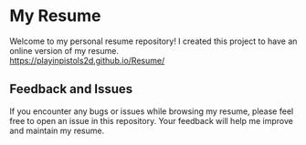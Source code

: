 # My Resume

Welcome to my personal resume repository! I created this project to have an online version of my resume. </br>
https://playinpistols2d.github.io/Resume/

## Feedback and Issues

If you encounter any bugs or issues while browsing my resume, please feel free to open an issue in this repository. Your feedback will help me improve and maintain my resume.
